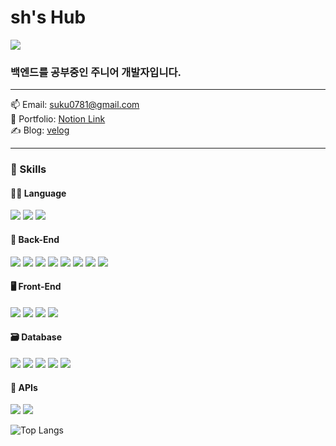 <div>
  <h1>sh's Hub</h1>
  <img src="https://github.com/user-attachments/assets/86dfcd15-764c-44da-8f51-56d78223f0c1">  
  <h3>백엔드를 공부중인 주니어 개발자입니다.</h3>
</div>

---

📫 Email: suku0781@gmail.com  
📓 Portfolio: [Notion Link](https://bald-pail-0af.notion.site/Kim-SuHyeok-ea13bd7f630d4cb5b99b709ec3d51e5f?pvs=4)  
✍️ Blog: [velog](https://velog.io/@yukina1418)

---

### 🚀 Skills

#### 👨‍💻 Language
<p>
  <img src="https://img.shields.io/badge/Java-E0234E.svg?&style=for-the-badge&logo=java&logoColor=white"/>
  <img src="https://img.shields.io/badge/JavaScript-F7DF1E.svg?&style=for-the-badge&logo=JavaScript&logoColor=black"/>
  <img src="https://img.shields.io/badge/TypeScript-3178C6.svg?&style=for-the-badge&logo=TypeScript&logoColor=white"/>
</p>

#### 🔧 Back-End
<p>
  <img src="https://img.shields.io/badge/Spring-6DB33F.svg?&style=for-the-badge&logo=Spring&logoColor=white"/>
  <img src="https://img.shields.io/badge/SpringBoot-6DB33F.svg?&style=for-the-badge&logo=Spring-Boot&logoColor=white"/>
  <img src="https://img.shields.io/badge/Node.js-339933.svg?&style=for-the-badge&logo=Node.js&logoColor=white"/>
  <img src="https://img.shields.io/badge/NestJS-E0234E.svg?&style=for-the-badge&logo=nestjs&logoColor=white"/>
  <img src="https://img.shields.io/badge/MyBatis-0052CC.svg?&style=for-the-badge&logo=MySQL&logoColor=white"/>
  <img src="https://img.shields.io/badge/JPA-59666C.svg?&style=for-the-badge&logo=Hibernate&logoColor=white"/>
  <img src="https://img.shields.io/badge/TypeORM-FF4785.svg?&style=for-the-badge&logo=TypeScript&logoColor=white"/>
  <img src="https://img.shields.io/badge/Docker-2496ED?style=for-the-badge&logo=docker&logoColor=white"/>
</p>

#### 🖥 Front-End
<p>
  <img src="https://img.shields.io/badge/JSP-007396.svg?&style=for-the-badge&logo=jsp&logoColor=white"/>
  <img src="https://img.shields.io/badge/React-61DAFB.svg?&style=for-the-badge&logo=React&logoColor=black"/>
  <img src="https://img.shields.io/badge/jQuery-0769AD.svg?&style=for-the-badge&logo=jQuery&logoColor=white"/>
  <img src="https://img.shields.io/badge/Nextjs-000000.svg?&style=for-the-badge&logo=next.js&logoColor=white"/>
</p>

#### 🗃 Database
<p>
  <img src="https://img.shields.io/badge/MySQL-4479A1.svg?&style=for-the-badge&logo=MySQL&logoColor=white"/>
  <img src="https://img.shields.io/badge/Oracle-F80000.svg?&style=for-the-badge&logo=Oracle&logoColor=white"/>
  <img src="https://img.shields.io/badge/MariaDB-003545.svg?&style=for-the-badge&logo=MariaDB&logoColor=white"/>
  <img src="https://img.shields.io/badge/MongoDB-47A248.svg?&style=for-the-badge&logo=MongoDB&logoColor=white"/>
  <img src="https://img.shields.io/badge/PostgreSQL-336791.svg?&style=for-the-badge&logo=PostgreSQL&logoColor=white"/>
</p>

#### 🔌 APIs
<p align="left">
<img src="https://img.shields.io/badge/Toss%20Payments-0046FF.svg?&style=for-the-badge&logo=toss&logoColor=white"/>
<img src="https://img.shields.io/badge/Kakao-FFCD00.svg?&style=for-the-badge&logo=kakao&logoColor=black"/>
</p>

![Top Langs](https://github-readme-stats.vercel.app/api/top-langs/?username=suku0781&layout=compact)
